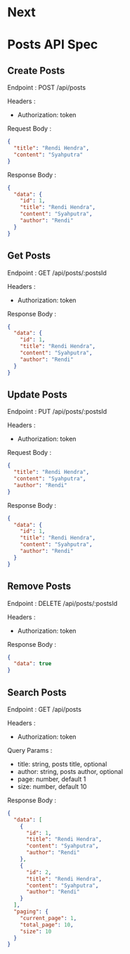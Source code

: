 # Next
# Posts API Spec

## Create Posts

Endpoint : POST /api/posts

Headers :

- Authorization: token

Request Body :

```json
{
  "title": "Rendi Hendra",
  "content": "Syahputra"
}
```

Response Body :

```json
{
  "data": {
    "id": 1,
    "title": "Rendi Hendra",
    "content": "Syahputra",
    "author": "Rendi"
  }
}
```

## Get Posts

Endpoint : GET /api/posts/:postsId

Headers :

- Authorization: token

Response Body :

```json
{
  "data": {
    "id": 1,
    "title": "Rendi Hendra",
    "content": "Syahputra",
    "author": "Rendi"
  }
}
```

## Update Posts

Endpoint : PUT /api/posts/:postsId

Headers :

- Authorization: token

Request Body :

```json
{
  "title": "Rendi Hendra",
  "content": "Syahputra",
  "author": "Rendi"
}
```

Response Body :

```json
{
  "data": {
    "id": 1,
    "title": "Rendi Hendra",
    "content": "Syahputra",
    "author": "Rendi"
  }
}
```

## Remove Posts

Endpoint : DELETE /api/posts/:postsId

Headers :

- Authorization: token

Response Body :

```json
{
  "data": true
}
```

## Search Posts

Endpoint : GET /api/posts

Headers :

- Authorization: token

Query Params :

- title: string, posts title, optional
- author: string, posts author, optional
- page: number, default 1
- size: number, default 10

Response Body :

```json
{
  "data": [
    {
      "id": 1,
      "title": "Rendi Hendra",
      "content": "Syahputra",
      "author": "Rendi"
    },
    {
      "id": 2,
      "title": "Rendi Hendra",
      "content": "Syahputra",
      "author": "Rendi"
    }
  ],
  "paging": {
    "current_page": 1,
    "total_page": 10,
    "size": 10
  }
}
```
